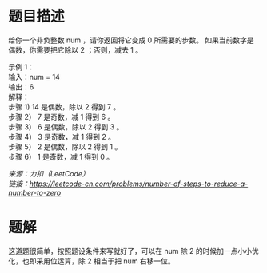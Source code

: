 # 题目描述
给你一个非负整数 num ，请你返回将它变成 0 所需要的步数。 如果当前数字是偶数，你需要把它除以 2 ；否则，减去 1 。  

示例 1：  
输入：num = 14  
输出：6  
解释：  
步骤 1) 14 是偶数，除以 2 得到 7 。  
步骤 2） 7 是奇数，减 1 得到 6 。  
步骤 3） 6 是偶数，除以 2 得到 3 。  
步骤 4） 3 是奇数，减 1 得到 2 。  
步骤 5） 2 是偶数，除以 2 得到 1 。  
步骤 6） 1 是奇数，减 1 得到 0 。  

*来源：力扣（LeetCode）*  
*链接：https://leetcode-cn.com/problems/number-of-steps-to-reduce-a-number-to-zero*

# 题解
这道题很简单，按照题设条件来写就好了，可以在 num 除 2 的时候加一点小小优化，也即采用位运算，除 2 相当于把 num 右移一位。
